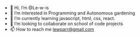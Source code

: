 - 👋 Hi, I’m @Le-w-is
- 👀 I’m interested in Programming and Autonomous gardening
- 🌱 I’m currently learning javascript, html, css, react.
- 💞️ I’m looking to collaborate on school of code projects
- 📫 How to reach me lewparr@gmail.com

<!---
Le-w-is/Le-w-is is a ✨ special ✨ repository because its `README.md` (this file) appears on your GitHub profile.
You can click the Preview link to take a look at your changes.
--->
